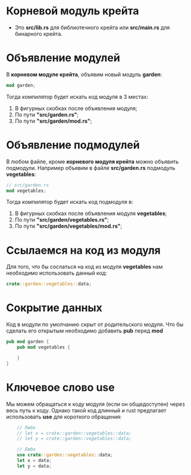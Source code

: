 # Корневой модуль крейта
- Это **src/lib.rs** для библиотечного крейта или **src/main.rs** для бинарного крейта.

# Объявление модулей
В **корневом модуле крейта**, объявим новый модуль **garden**:
``` rust
mod garden;
```
Тогда компилятор будет искать код модуля в 3 местах:
1. В фигурных скобках после объявления модуля;
1. По пути **"src/garden.rs"**;
1. По пути **"src/garden/mod.rs"**; 

# Объявление подмодулей
В любом файле, кроме **корневого модуля крейта** можно объявить подмодули. Например объявим в файле **src/garden.rs** подмодуль **vegetables**:
``` rust
// src/garden.rs
mod vegetables;
```  
Тогда компилятор будет искать код подмодуля в:
1. В фигурных скобках после объявления модуля **vegetables**;
1. По пути **"src/garden/vegetables.rs"**;
1. По пути **"src/garden/vegetables/mod.rs"**;

# Ссылаемся на код из модуля
Для того, что бы сослаться на код из модуля **vegetables** нам необходимо использовать данный код:
```rust
crate::garden::vegetables::data;
```

# Сокрытие данных
Код в модули по умолчанию скрыт от родительского модуля. Что бы сделать его открытым необходимо добавить **pub** перед **mod**
``` rust
pub mod garden {
    pub mod vegetables {

    }
}
```
# Ключевое слово use
Мы можем обращаться к коду модуля (если он общедоступен) через весь путь к коду. Однако такой код длинный и rust предлагает использовать **use** для короткого обращения:
``` rust
    // Либо
    // let x = crate::garden::vegetables::data;
    // let y = crate::garden::vegetables::data;

    // Либо
    use crate::garden::vegetables::data;
    let x = data;
    let y = data;
```